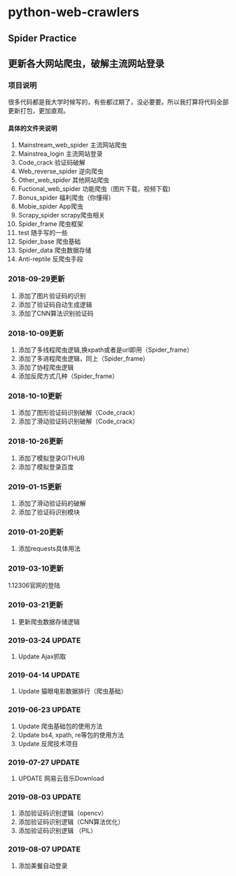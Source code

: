 # python-web-crawlers
## Spider Practice
## 更新各大网站爬虫，破解主流网站登录

### 项目说明
很多代码都是我大学时候写的，有些都过期了，没必要要。所以我打算将代码全部更新打包，更加直观。

#### 具体的文件夹说明
1. Mainstream_web_spider  主流网站爬虫
2. Mainstrea_login 主流网站登录
3. Code_crack 验证码破解
4. Web_reverse_spider 逆向爬虫
5. Other_web_spider 其他网站爬虫
6. Fuctional_web_spider 功能爬虫（图片下载，视频下载)
7. Bonus_spider 福利爬虫（你懂得）
8. Mobie_spider App爬虫
9. Scrapy_spider scrapy爬虫相关
10. Spider_frame 爬虫框架
11. test 随手写的一些
12. Spider_base 爬虫基础
13. Spider_data 爬虫数据存储
14. Anti-reptile 反爬虫手段


### 2018-09-29更新
1. 添加了图片验证码的识别
2. 添加了验证码自动生成逻辑
3. 添加了CNN算法识别验证码


### 2018-10-09更新
1. 添加了多线程爬虫逻辑,换xpath或者是url即用（Spider_frame）
2. 添加了多进程爬虫逻辑，同上（Spider_frame）
3. 添加了协程爬虫逻辑
4. 添加反爬方式几种（Spider_frame）


### 2018-10-10更新
1. 添加了图形验证码识别破解（Code_crack）
2. 添加了滑动验证码识别破解（Code_crack）


### 2018-10-26更新
1. 添加了模拟登录GITHUB
2. 添加了模拟登录百度

### 2019-01-15更新
1. 添加了滑动验证码的破解  
2. 添加了验证码识别模块

### 2019-01-20更新
1. 添加requests具体用法

### 2019-03-10更新
1.12306官网的登陆

### 2019-03-21更新
1. 更新爬虫数据存储逻辑

### 2019-03-24 UPDATE
1. Update Ajax抓取

### 2019-04-14 UPDATE
1. Update 猫眼电影数据排行（爬虫基础）

### 2019-06-23 UPDATE
1. Update 爬虫基础包的使用方法
2. Update bs4, xpath, re等包的使用方法
3. Update 反爬技术项目

### 2019-07-27 UPDATE
1. UPDATE 网易云音乐Download


### 2019-08-03 UPDATE
1. 添加验证码识别逻辑（opencv）
2. 添加验证码识别逻辑（CNN算法优化）
3. 添加验证码识别逻辑 （PIL）


### 2019-08-07 UPDATE
1. 添加美餐自动登录